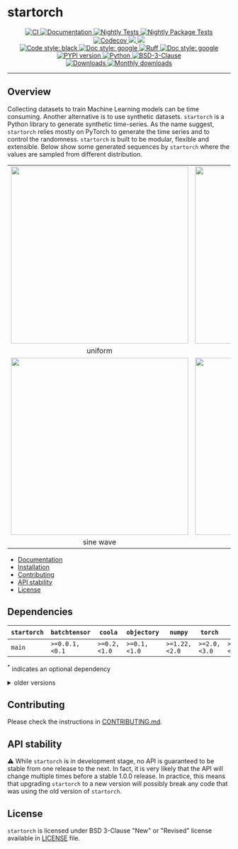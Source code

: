 # startorch

<p align="center">
    <a href="https://github.com/durandtibo/startorch/actions">
        <img alt="CI" src="https://github.com/durandtibo/startorch/workflows/CI/badge.svg">
    </a>
    <a href="https://durandtibo.github.io/startorch/">
        <img alt="Documentation" src="https://github.com/durandtibo/startorch/workflows/Documentation/badge.svg">
    </a>
    <a href="https://github.com/durandtibo/startorch/actions">
        <img alt="Nightly Tests" src="https://github.com/durandtibo/startorch/workflows/Nightly%20Tests/badge.svg">
    </a>
    <a href="https://github.com/durandtibo/startorch/actions">
        <img alt="Nightly Package Tests" src="https://github.com/durandtibo/startorch/workflows/Nightly%20Package%20Tests/badge.svg">
    </a>
    <br/>
    <a href="https://codecov.io/gh/durandtibo/startorch">
        <img alt="Codecov" src="https://codecov.io/gh/durandtibo/startorch/branch/main/graph/badge.svg">
    </a>
    <a href="https://codeclimate.com/github/durandtibo/startorch/maintainability">
        <img src="https://api.codeclimate.com/v1/badges/05a12c503bf3be80a00b/maintainability" />
    </a>
    <a href="https://codeclimate.com/github/durandtibo/startorch/test_coverage">
        <img src="https://api.codeclimate.com/v1/badges/05a12c503bf3be80a00b/test_coverage" />
    </a>
    <br/>
    <a href="https://github.com/psf/black">
        <img  alt="Code style: black" src="https://img.shields.io/badge/code%20style-black-000000.svg">
    </a>
    <a href="https://google.github.io/styleguide/pyguide.html#s3.8-comments-and-docstrings">
        <img  alt="Doc style: google" src="https://img.shields.io/badge/%20style-google-3666d6.svg">
    </a>
    <a href="https://github.com/astral-sh/ruff">
        <img src="https://img.shields.io/endpoint?url=https://raw.githubusercontent.com/astral-sh/ruff/main/assets/badge/v2.json" alt="Ruff" style="max-width:100%;">
    </a>
    <a href="https://github.com/guilatrova/tryceratops">
        <img  alt="Doc style: google" src="https://img.shields.io/badge/try%2Fexcept%20style-tryceratops%20%F0%9F%A6%96%E2%9C%A8-black">
    </a>
    <br/>
    <a href="https://pypi.org/project/startorch/">
        <img alt="PYPI version" src="https://img.shields.io/pypi/v/startorch">
    </a>
    <a href="https://pypi.org/project/startorch/">
        <img alt="Python" src="https://img.shields.io/pypi/pyversions/startorch.svg">
    </a>
    <a href="https://opensource.org/licenses/BSD-3-Clause">
        <img alt="BSD-3-Clause" src="https://img.shields.io/pypi/l/startorch">
    </a>
    <br/>
    <a href="https://pepy.tech/project/startorch">
        <img  alt="Downloads" src="https://static.pepy.tech/badge/startorch">
    </a>
    <a href="https://pepy.tech/project/startorch">
        <img  alt="Monthly downloads" src="https://static.pepy.tech/badge/startorch/month">
    </a>
    <br/>
</p>

---

## Overview

Collecting datasets to train Machine Learning models can be time consuming.
Another alternative is to use synthetic datasets.
`startorch` is a Python library to generate synthetic time-series.
As the name suggest, `startorch` relies mostly on PyTorch to generate the time series and to control
the randomness.
`startorch` is built to be modular, flexible and extensible.
Below show some generated sequences by `startorch` where the values are sampled from different
distribution.

<table align="center">
  <tr>
    <td><img src="https://durandtibo.github.io/startorch/assets/figures/uniform.png" width="400" align="center"></td>
    <td><img src="https://durandtibo.github.io/startorch/assets/figures/log-uniform.png" width="400" align="center"></td>
  </tr>
  <tr>
    <td align="center">uniform</td>
    <td align="center">log-uniform</td>
  </tr>
  <tr>
    <td><img src="https://durandtibo.github.io/startorch/assets/figures/sinewave.png" width="400" align="center"></td>
    <td><img src="https://durandtibo.github.io/startorch/assets/figures/wiener.png" width="400" align="center"></td>
  </tr>
  <tr>
    <td align="center">sine wave</td>
    <td align="center">Wiener process</td>
  </tr>
</table>

- [Documentation](https://durandtibo.github.io/startorch/)
- [Installation](https://durandtibo.github.io/startorch/get_started/)
- [Contributing](#contributing)
- [API stability](#api-stability)
- [License](#license)

## Dependencies

| `startorch` | `batchtensor`  | `coola`      | `objectory`  | `numpy`       | `torch`      | `iden`<sup>*</sup> | `matplotlib`<sup>*</sup> | `plotly`<sup>*</sup> | `python`      |
|-------------|----------------|--------------|--------------|---------------|--------------|--------------------|--------------------------|----------------------|---------------|
| `main`      | `>=0.0.1,<0.1` | `>=0.2,<1.0` | `>=0.1,<1.0` | `>=1.22,<2.0` | `>=2.0,<3.0` | `>=0.0.2,<0.1`     | `>=3.6,<4.0`             | `>=5.0,<6.0`         | `>=3.9,<3.12` |

<sup>*</sup> indicates an optional dependency

<details>
    <summary>older versions</summary>

| `startorch` | `coola`            | `objectory`      | `redcat`           | `torch`      | `matplotlib`<sup>*</sup> | `plotly`<sup>*</sup> | `python`      |
|-------------|--------------------|------------------|--------------------|--------------|--------------------------|----------------------|---------------|
| `0.0.8`     | `>=0.0.20,<0.2`    | `>=0.0.7,<0.2`   | `>=0.0.16,<0.1`    | `>=2.0,<3.0` | `>=3.6,<4.0`             | `>=5.12,<6.0`        | `>=3.9,<3.12` |
| `0.0.7`     | `>=0.0.20,<0.0.25` | `>=0.0.7,<0.0.9` | `>=0.0.16,<0.0.18` | `>=2.0,<2.2` | `>=3.6,<3.9`             | `>=5.12,<5.18`       | `>=3.9,<3.12` |
| `0.0.6`     | `>=0.0.20,<0.0.25` | `>=0.0.7,<0.0.9` | `>=0.0.16,<0.0.18` | `>=2.0,<2.2` | `>=3.6,<3.9`             |                      | `>=3.9,<3.12` |
| `0.0.5`     | `>=0.0.20,<0.0.24` | `>=0.0.7,<0.0.8` | `>=0.0.16,<0.0.17` | `>=2.0,<2.1` | `>=3.6,<3.9`             |                      | `>=3.9,<3.12` |
| `0.0.4`     | `>=0.0.20,<0.0.24` | `>=0.0.7,<0.0.8` | `>=0.0.16,<0.0.17` | `>=2.0,<2.1` | `>=3.6,<3.9`             |                      | `>=3.9,<3.12` |
| `0.0.3`     | `>=0.0.20,<0.0.24` | `>=0.0.7,<0.0.8` | `>=0.0.9,<0.0.10`  | `>=2.0,<2.1` | `>=3.6,<3.9`             |                      | `>=3.9,<3.12` |

</details>

## Contributing

Please check the instructions in [CONTRIBUTING.md](.github/CONTRIBUTING.md).

## API stability

:warning: While `startorch` is in development stage, no API is guaranteed to be stable from one
release to the next.
In fact, it is very likely that the API will change multiple times before a stable 1.0.0 release.
In practice, this means that upgrading `startorch` to a new version will possibly break any code
that was using the old version of `startorch`.

## License

`startorch` is licensed under BSD 3-Clause "New" or "Revised" license available
in [LICENSE](LICENSE) file.
